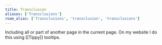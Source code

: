 ```yaml
---
title: Transclusion
aliases: ['Transclusions']
roam_alias: ['Transclusions', 'transclusion', 'transclusions']
---
```

Including all or part of another page in the current page. On my website I do this using [[Tippy]] tooltips.
